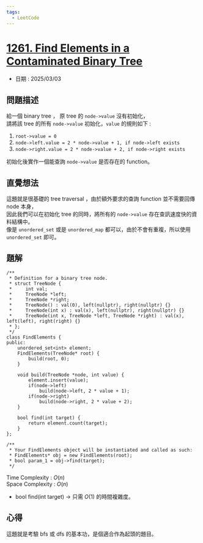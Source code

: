 ```yaml
---
tags:
  - LeetCode
---
```


# [1261. Find Elements in a Contaminated Binary Tree](https://leetcode.com/problems/find-elements-in-a-contaminated-binary-tree/description/?envType=daily-question&envId=2025-02-21)  

+ 日期 : 2025/03/03  

## 問題描述  

給一個 binary tree ， 原 tree 的 `node->value` 沒有初始化，  
請將該 tree 的所有 `node->value` 初始化，`value` 的規則如下 :  

1. `root->value = 0`  
2. `node->left.value = 2 * node->value + 1, if node->left exists`  
3. `node->right.value = 2 * node->value + 2, if node->right exists`  

初始化後實作一個能查詢 `node->value` 是否存在的 function。  

## 直覺想法  

這題就是很基礎的 tree traversal ，由於額外要求的查詢 function 並不需要回傳 node 本身，  
因此我們可以在初始化 tree 的同時，將所有的 `node->value` 存在查訊速度快的資料結構中。  
像是 `unordered_set` 或是 `unordered_map` 都可以，由於不會有重複，所以使用 `unordered_set` 即可。  

## 題解  

```cpp=
/**
 * Definition for a binary tree node.
 * struct TreeNode {
 *     int val;
 *     TreeNode *left;
 *     TreeNode *right;
 *     TreeNode() : val(0), left(nullptr), right(nullptr) {}
 *     TreeNode(int x) : val(x), left(nullptr), right(nullptr) {}
 *     TreeNode(int x, TreeNode *left, TreeNode *right) : val(x), left(left), right(right) {}
 * };
 */
class FindElements {
public:
    unordered_set<int> element;
    FindElements(TreeNode* root) {
        build(root, 0);
    }
    
    void build(TreeNode *node, int value) {
        element.insert(value);
        if(node->left)
            build(node->left, 2 * value + 1);
        if(node->right)
            build(node->right, 2 * value + 2);
    }

    bool find(int target) {
        return element.count(target);
    }
};

/**
 * Your FindElements object will be instantiated and called as such:
 * FindElements* obj = new FindElements(root);
 * bool param_1 = obj->find(target);
 */
```

Time Complexity : $O(n)$  
Space Complexity : $O(n)$  

+ bool find(int target) -> 只需 $O(1)$ 的時間複雜度。  

## 心得  

這題就是考驗 bfs 或 dfs 的基本功，是個適合作為起頭的題目。  
